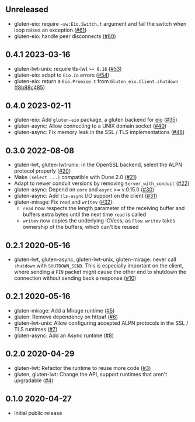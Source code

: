 Unreleased
--------------

- gluten-eio: require `~sw:Eio.Switch.t` argument and fail the switch when loop
  raises an exception ([#61](https://github.com/anmonteiro/gluten/pull/61))
- gluten-eio: handle peer disconnects
  ([#60](https://github.com/anmonteiro/gluten/pull/60))

0.4.1 2023-03-16
--------------

- gluten-lwt-unix: require tls-lwt `>= 0.16`
  ([#53](https://github.com/anmonteiro/gluten/pull/53))
- gluten-eio: adapt to `Eio.Io` errors
  ([#54](https://github.com/anmonteiro/gluten/pull/54))
- gluten-eio: return a `Eio.Promise.t` from `Gluten_eio.Client.shutdown`
  ([f8b88c485](https://github.com/anmonteiro/gluten/commit/f8b88c485beb473af97de7b39461fb60a56cff3f))

0.4.0 2023-02-11
--------------

- gluten-eio: Add `gluten-eio` package, a gluten backend for
  [eio](https://github.com/ocaml-multicore/eio)
  ([#35](https://github.com/anmonteiro/gluten/pull/35))
- gluten-async: Allow connecting to a UNIX domain socket
  ([#40](https://github.com/anmonteiro/gluten/pull/40))
- gluten-async: Fix memory leak in the SSL / TLS implementations
  ([#48](https://github.com/anmonteiro/gluten/pull/48))


0.3.0 2022-08-08
--------------

- gluten-lwt, gluten-lwt-unix: in the OpenSSL backend, select the ALPN protocol
  properly ([#20](https://github.com/anmonteiro/gluten/pull/20))
- Make `(select ...)` compatible with Dune 2.0
  ([#21](https://github.com/anmonteiro/gluten/pull/21))
- Adapt to newer conduit versions by removing `Server_with_conduit`
  ([#22](https://github.com/anmonteiro/gluten/pull/22))
- gluten-async: Depend on `core` and `async` >= v.0.15.0
  ([#30](https://github.com/anmonteiro/gluten/pull/30))
- gluten-async: Add `tls-async` I/O support on the client
  ([#31](https://github.com/anmonteiro/gluten/pull/31))
- gluten-mirage: Fix `read` and `writev`
  ([#32](https://github.com/anmonteiro/gluten/pull/32)):
    - `read` now respects the length parameter of the receiving buffer and
      buffers extra bytes until the next time `read` is called
    - `writev` now copies the underlying IOVecs, as `Flow.writev` takes
      ownership of the buffers, which can't be reused

0.2.1 2020-05-16
--------------

- gluten-lwt, gluten-async, gluten-lwt-unix, gluten-mirage: never call
  `shutdown` with `SHUTDOWN_SEND`. This is especially important on the client,
  where sending a `FIN` packet might cause the other end to shutdown the
  connection without sending back a response
  ([#10](https://github.com/anmonteiro/gluten/pull/10))

0.2.1 2020-05-16
--------------

- gluten-mirage: Add a Mirage runtime
  ([#5](https://github.com/anmonteiro/gluten/pull/5))
- gluten: Remove dependency on httpaf
  ([#6](https://github.com/anmonteiro/gluten/pull/6))
- gluten-lwt-unix: Allow configuring accepted ALPN protocols in the SSL / TLS
  runtimes ([#7](https://github.com/anmonteiro/gluten/pull/7))
- gluten-async: Add an Async runtime
  ([#8](https://github.com/anmonteiro/gluten/pull/8))

0.2.0 2020-04-29
--------------

- gluten-lwt: Refactor the runtime to reuse more code
  ([#3](https://github.com/anmonteiro/gluten/pull/3))
- gluten, gluten-lwt: Change the API, support runtimes that aren't upgradable
  ([#4](https://github.com/anmonteiro/gluten/pull/4))

0.1.0 2020-04-27
--------------

- Initial public release

